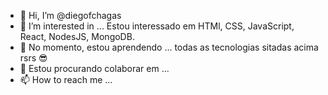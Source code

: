- 👋 Hi, I’m @diegofchagas
- 👀 I’m interested in ... Estou interessado em HTMl, CSS, JavaScript, React, NodesJS, MongoDB.
- 🌱 No momento, estou aprendendo ... todas as tecnologias sitadas acima rsrs 😎 
- 💞️ Estou procurando colaborar em ...
- 📫 How to reach me ...

<!---
diegofchagas/diegofchagas is a ✨ special ✨ repository because its `README.md` (this file) appears on your GitHub profile.
You can click the Preview link to take a look at your changes.
--->
